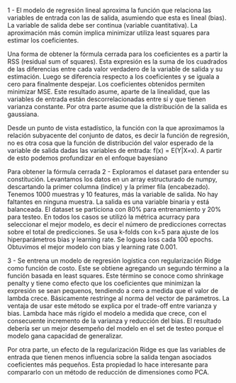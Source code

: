 1 - El modelo de regresión lineal aproxima la función que relaciona las variables de entrada con las de salida, 
asumiendo que esta es lineal (bias). La variable de salida debe ser continua (variable cuantitativa). La aproximación
más común implica minimizar utiliza least squares para estimar los coeficientes. 

Una forma de obtener la fórmula cerrada para los coeficientes es a partir la RSS (residual sum of squares). Esta 
expresión es la suma de los cuadrados de las diferencias entre cada valor verdadero de la variable de salida y su 
estimación. Luego se diferencia respecto a los coeficientes y se iguala a cero para finalmente despejar. Los coeficientes
obtenidos permiten minimizar MSE. 
Este resultado asume, aparte de la linealidad, que las variables de entrada están descorrelacionadas entre sí y que
tienen varianza constante. Por otra parte asume que la distribución de la salida es gaussiana.

Desde un punto de vista estadístico, la función con la que aproximamos la relación subyacente del conjunto de datos, 
es decir la función de regresión, no es otra cosa que la función de distribución del valor esperado de la variable de 
salida dadas las variables de entrada: f(x) = E(Y|X=x). A partir de esto podemos profundizar en el enfoque bayesiano



Para obtener la fórmula cerrada 
2 - Exploramos el dataset para entender su constitución. Levantamos los datos en un array estructurado de numpy, 
descartando la primer columna (índice) y la primer fila (encabezado). Tenemos 1000 muestras y 10 features, más la 
variable de salida. No hay faltantes en ninguna muestra. La salida es una variable binaria y está balanceada. 
El dataset se particiona con 80% para entrenamiento y 20% para testeo.
En todos los casos se utilizó la métrica acurracy para seleccionar el mejor modelo, es decir el número de predicciones 
correctas sobre el total de predicciones.
Se usa k-folds con k=5 para ajuste de los hiperparámetros bias y learning rate. Se loguea loss cada 100 epochs.
Obtuvimos el mejor modelo con bias y learning rate 0.001.

3 - Se entrena un modelo de regresión logística con regularización Ridge como función de costo.
Este se obtiene agregando un segundo término a la función basada en least squares. Este término se conoce como shrinkage 
penalty y tiene como efecto que los coeficientes que minimizan la expresión se sean pequenos, tendiendo a cero a medida 
que el valor de lambda crece. Básicamente restringe al norma del vector de parámetros. 
La ventaja de usar este método se explica por el trade-off entre varianza y bias. Lambda hace más rígido 
el modelo a medida que crece, con el consecuente incremento de la varianza y reducción del bias. El resultado debería 
ser un mejor desempeño del modelo en el set de testeo porque el modelo gana capacidad de generalizar.

Por otra parte, un efecto de la regularización Ridge es que las variables de entrada que tienen menos influencia sobre 
la salida tengan asociados coeficientes más pequeños. Esta propiedad lo hace interesante para compararlo con un método
de reducción de dimensiones como PCA.